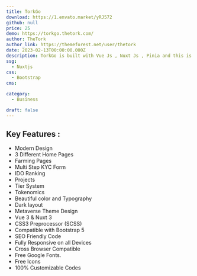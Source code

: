 ```yaml
---
title: TorkGo
download: https://1.envato.market/yRJ572
github: null
price: 25
demo: https://torkgo.thetork.com/
author: TheTork
author_link: https://themeforest.net/user/thetork
date: 2023-02-13T00:00:00.000Z
description: TorkGo is built with Vue Js , Nuxt Js , Pinia and this is build for Crypto DeFi token launchpad marketplace Website
ssg:
  - Nuxtjs
css:
  - Bootstrap
cms:

category:
  - Business

draft: false
---
```


## Key Features :

- Modern Design
- 3 Different Home Pages
- Farming Pages
- Multi Step KYC Form
- IDO Ranking
- Projects
- Tier System
- Tokenomics
- Beautiful color and Typography
- Dark layout
- Metaverse Theme Design
- Vue 3 & Nuxt 3
- CSS3 Preprocessor (SCSS)
- Compatible with Bootstrap 5
- SEO Friendly Code
- Fully Responsive on all Devices
- Cross Browser Compatible
- Free Google Fonts.
- Free Icons
- 100% Customizable Codes

